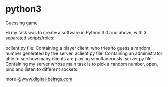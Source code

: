 # python3
Guessing game

Hi  my task was to create a software in Python 3.0 and above, with 3 separated scripts/roles:

pclient.py file: Containing a player client, who tries to guess a random number generated by the server.
aclient.py file: Containing an administrator able to see how many clients are playing simultaneously.
server.py file: Containing my server whose main task is to pick a random number, open, bind and listen to different sockets.

more @www.digital-beings.com
